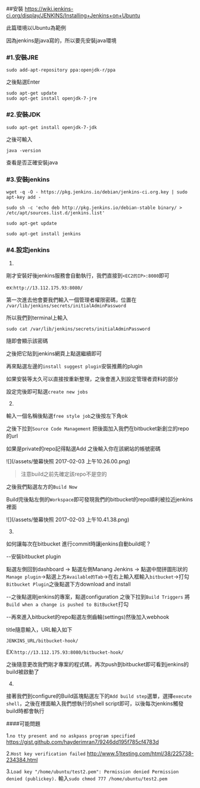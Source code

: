 
##安裝
https://wiki.jenkins-ci.org/display/JENKINS/Installing+Jenkins+on+Ubuntu

此篇環境以Ubuntu為範例

因為jenkins是java寫的，所以要先安裝java環境

### #1.安裝JRE

```
sudo add-apt-repository ppa:openjdk-r/ppa  
```
之後點選Enter

```
sudo apt-get update   
sudo apt-get install openjdk-7-jre  
```

### #2.安裝JDK

```
sudo apt-get install openjdk-7-jdk
```
之後可輸入
```
java -version
```
查看是否正確安裝java

### #3.安裝jenkins

```
wget -q -O - https://pkg.jenkins.io/debian/jenkins-ci.org.key | sudo apt-key add -

sudo sh -c 'echo deb http://pkg.jenkins.io/debian-stable binary/ > /etc/apt/sources.list.d/jenkins.list'

sudo apt-get update

sudo apt-get install jenkins
```

### #4.設定jenkins

1.

剛才安裝好後jenkins服務會自動執行，我們直接到`<EC2的IP>:8080`即可

ex:`http://13.112.175.93:8080/`

第一次進去他會要我們輸入一個管理者權限密碼，位置在
`/var/lib/jenkins/secrets/initialAdminPassword`

所以我們到terminal上輸入

```
sudo cat /var/lib/jenkins/secrets/initialAdminPassword
```

隨即會顯示該密碼

之後把它貼到jenkins網頁上點選繼續即可

再來點選左邊的`install suggest plugin`安裝推薦的plugin

如果安裝等太久可以直接按重新整理，之後會進入到設定管理者資料的部分

設定完後即可點選`create new jobs `

2.

輸入一個名稱後點選`free style job`之後按左下角ok

之後下拉到`Source Code Management` 把後面加入我們在bitbucket新創立的repo的url 

如果是private的repo記得點選Add 之後輸入你在該網站的帳號密碼

![](/assets/螢幕快照 2017-02-03 上午10.26.00.png)

>注意build之前先確定該repo不是空的

之後我們點選左方的`Build Now`

Build完後點左側的`Workspace`即可發現我們的bitbucket的repo順利被拉近jenkins裡面

![](/assets/螢幕快照 2017-02-03 上午10.41.38.png)

3.

如何讓每次在bitbucket 進行commit時讓jenkins自動build呢？

--安裝bitbucket plugin

點選左側回到dashboard -> 點選左側Manang Jenkins -> 點選中間拼圖形狀的`Manage plugin`->點選上方`Available的Tab`->在右上輸入框輸入`bitbucket`->打勾`Bitbucket Plugin`之後點選下方download and install

--之後點選剛jenkins的專案，點選configuration 之後下拉到`Build Triggers`  將`Build when a change is pushed to BitBucket`打勾


--再來進入bitbucket的repo點選左側齒輪(settings)然後加入webhook

title隨意輸入，URL輸入如下

` JENKINS_URL/bitbucket-hook/ `

EX:`http://13.112.175.93:8080/bitbucket-hook/`

之後隨意更改我們剛才專案的程式碼，再次push到bitbucket即可看到jenkins的build被啟動了

4.

接著我們到configure的Build區塊點選左下的`Add build step`選單，選擇`execute shell`，之後在裡面輸入我們想執行的shell script即可，以後每次jenkins觸發build時都會執行

####可能問題

1.`no tty present and no askpass program specified`
https://gist.github.com/hayderimran7/9246dd195f785cf4783d

2.`Host key verification failed`
http://www.51testing.com/html/38/225738-234384.html

3.`Load key "/home/ubuntu/test2.pem": Permission denied
Permission denied (publickey).`
輸入`sudo chmod 777 /home/ubuntu/test2.pem`




